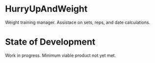 # HurryUpAndWeight
Weight training manager. Assistace on sets, reps, and date calculations.

# State of Development
Work in progress.
Minimum viable product not yet met.
